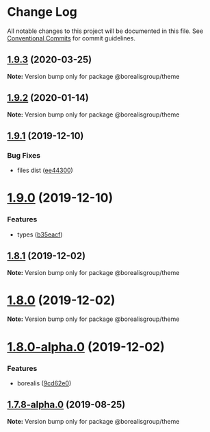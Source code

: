 # Change Log

All notable changes to this project will be documented in this file.
See [Conventional Commits](https://conventionalcommits.org) for commit guidelines.

## [1.9.3](https://github.com/borealisgroup/borealis/tree/master/packages/@borealisgroup/theme/compare/@borealisgroup/theme@1.9.2...@borealisgroup/theme@1.9.3) (2020-03-25)

**Note:** Version bump only for package @borealisgroup/theme






## [1.9.2](https://github.com/borealisgroup/borealis/tree/master/packages/@borealisgroup/theme/compare/@borealisgroup/theme@1.9.1...@borealisgroup/theme@1.9.2) (2020-01-14)

**Note:** Version bump only for package @borealisgroup/theme






## [1.9.1](https://github.com/borealisgroup/borealis/tree/master/packages/@borealisgroup/theme/compare/@borealisgroup/theme@1.9.0...@borealisgroup/theme@1.9.1) (2019-12-10)


### Bug Fixes

* files dist ([ee44300](https://github.com/borealisgroup/borealis/tree/master/packages/@borealisgroup/theme/commit/ee44300cec0fa16a394964261baa308f1c863331))





# [1.9.0](https://github.com/borealisgroup/borealis/tree/master/packages/@borealisgroup/theme/compare/@borealisgroup/theme@1.8.1...@borealisgroup/theme@1.9.0) (2019-12-10)


### Features

* types ([b35eacf](https://github.com/borealisgroup/borealis/tree/master/packages/@borealisgroup/theme/commit/b35eacf4bdda3bb77bfbe35f66661c5e5ad3e2e8))





## [1.8.1](https://github.com/borealisgroup/borealis/tree/master/packages/@borealisgroup/theme/compare/@borealisgroup/theme@1.8.0...@borealisgroup/theme@1.8.1) (2019-12-02)

**Note:** Version bump only for package @borealisgroup/theme





# [1.8.0](https://github.com/borealisgroup/borealis/tree/master/packages/@borealisgroup/theme/compare/@borealisgroup/theme@1.8.0-alpha.0...@borealisgroup/theme@1.8.0) (2019-12-02)

**Note:** Version bump only for package @borealisgroup/theme





# [1.8.0-alpha.0](https://github.com/borealisgroup/borealis/tree/master/packages/@borealisgroup/theme/compare/@borealisgroup/theme@1.7.8-alpha.0...@borealisgroup/theme@1.8.0-alpha.0) (2019-12-02)


### Features

* borealis ([9cd62e0](https://github.com/borealisgroup/borealis/tree/master/packages/@borealisgroup/theme/commit/9cd62e08da44be893507f69f85e3763609e2139f))






## [1.7.8-alpha.0](https://github.com/borealisgroup/borealis/tree/master/packages/@borealisgroup/theme/compare/@borealisgroup/theme@1.7.7...@borealisgroup/theme@1.7.8-alpha.0) (2019-08-25)

**Note:** Version bump only for package @borealisgroup/theme
